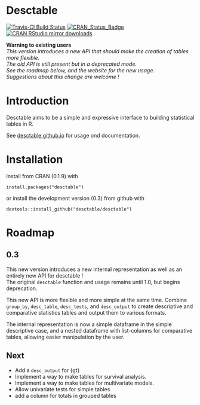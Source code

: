 Desctable
================

[![Travis-CI Build
Status](https://travis-ci.org/desctable/desctable.svg?branch=master)](https://travis-ci.org/desctable/desctable)
[![CRAN_Status_Badge](http://www.r-pkg.org/badges/version/desctable)](https://cran.r-project.org/package=desctable)
[![CRAN RStudio mirror
downloads](http://cranlogs.r-pkg.org/badges/desctable)](https://www.r-pkg.org:443/pkg/desctable)

**Warning to existing users**  
*This version introduces a new API that should make the creation of
tables more flexible.  
The old API is still present but in a deprecated mode.  
See the roadmap below, and the website for the new usage.  
Suggestions about this change are welcome !*

# Introduction

Desctable aims to be a simple and expressive interface to building
statistical tables in R.

See [desctable.github.io](https://desctable.github.io) for usage ond
documentation.

# Installation

Install from CRAN (0.1.9) with

    install.packages("desctable")

or install the development version (0.3) from github with

    devtools::install_github("desctable/desctable")

# Roadmap

## 0.3

This new version introduces a new internal representation as well as an
entirely new API for desctable !  
The original `desctable` function and usage remains until 1.0, but
begins deprecation.

This new API is more flexible and more simple at the same time. Combine
`group_by`, `desc_table`, `desc_tests`, and `desc_output` to create
descriptive and comparative statistics tables and output them to various
formats.

The internal representation is now a simple dataframe in the simple
descriptive case, and a nested dataframe with list-columns for
comparative tables, allowing easier manipulation by the user.

## Next

-   Add a `desc_output` for {gt}
-   Implement a way to make tables for survival analysis.
-   Implement a way to make tables for multivariate models.
-   Allow univariate tests for simple tables
-   add a column for totals in grouped tables
